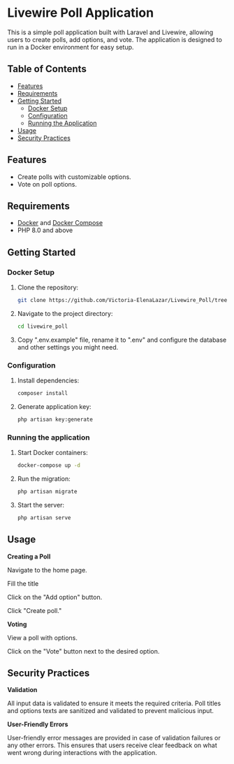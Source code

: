 # Livewire Poll Application

This is a simple poll application built with Laravel and Livewire, allowing users to create polls, add options, and vote. The application is designed to run in a Docker environment for easy setup.

## Table of Contents
- [Features](#features)
- [Requirements](#requirements)
- [Getting Started](#getting-started)
    - [Docker Setup](#docker-setup)
    - [Configuration](#configuration)
    - [Running the Application](#running-the-application)
- [Usage](#usage)
- [Security Practices](#security-practices)

## Features

- Create polls with customizable options.
- Vote on poll options.

## Requirements

- [Docker](https://www.docker.com/) and [Docker Compose](https://docs.docker.com/compose/)
- PHP 8.0 and above

## Getting Started

### Docker Setup

1. Clone the repository:

   ```bash
   git clone https://github.com/Victoria-ElenaLazar/Livewire_Poll/tree/main
2. Navigate to the project directory:
   ```bash
   cd livewire_poll
3. Copy ".env.example" file, rename it to ".env" and configure the database and other settings you might need.

### Configuration

1. Install dependencies:

   ```bash
   composer install

2. Generate application key:
   ```bash
   php artisan key:generate

### Running the application

1. Start Docker containers:
   ```bash
   docker-compose up -d

2. Run the migration:
   ```bash
   php artisan migrate
3. Start the server:
   ```bash
   php artisan serve

## Usage

**Creating a Poll**

Navigate to the home page.

Fill the title

Click on the "Add option" button.

Click "Create poll."

**Voting**

View a poll with options.

Click on the "Vote" button next to the desired option.

## Security Practices

**Validation**

All input data is validated to ensure it meets the required criteria. Poll titles and options texts are sanitized and validated to prevent malicious input.

**User-Friendly Errors**

User-friendly error messages are provided in case of validation failures or any other errors. This ensures that users receive clear feedback on what went wrong during interactions with the application.
